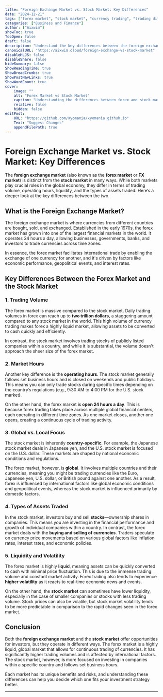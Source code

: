 ```yaml
---
title: "Foreign Exchange Market vs. Stock Market: Key Differences"
date: "2024-12-21"
tags: ["forex market", "stock market", "currency trading", "trading differences", "foreign exchange"]
categories: ["Business and Finance"]
author: ["Aixwim"]
showToc: true
TocOpen: false
draft: false
description: "Understand the key differences between the foreign exchange (forex) market and the stock market, including trading hours, liquidity, and the global nature of forex."
canonicalURL: "https://aixwim.cloud/foreign-exchange-vs-stock-market"
disableHLJS: false
disableShare: false
hideSummary: false
ShowReadingTime: true
ShowBreadCrumbs: true
ShowPostNavLinks: true
ShowWordCount: true
cover:
    image: ""
    alt: "Forex Market vs Stock Market"
    caption: "Understanding the differences between forex and stock market trading."
    relative: false
    hidden: false
editPost:
    URL: "https://github.com/Xyomania/xyomania.github.io"
    Text: "Suggest Changes"
    appendFilePath: true
---
```


# Foreign Exchange Market vs. Stock Market: Key Differences

The **foreign exchange market** (also known as the **forex market** or **FX market**) is distinct from the **stock market** in many ways. While both markets play crucial roles in the global economy, they differ in terms of trading volume, operating hours, liquidity, and the types of assets traded. Here’s a deeper look at the key differences between the two.

## What is the Foreign Exchange Market?

The foreign exchange market is where currencies from different countries are bought, sold, and exchanged. Established in the early 1970s, the forex market has grown into one of the largest financial markets in the world. It operates 24 hours a day, allowing businesses, governments, banks, and investors to trade currencies across time zones.

In essence, the forex market facilitates international trade by enabling the exchange of one currency for another, and it's driven by factors like economic performance, geopolitical events, and interest rates.

## Key Differences Between the Forex Market and the Stock Market

### 1. **Trading Volume**
The forex market is massive compared to the stock market. Daily trading volumes in forex can reach up to **two trillion dollars**, a staggering amount compared to any stock market in the world. This high volume of currency trading makes forex a highly liquid market, allowing assets to be converted to cash quickly and efficiently.

In contrast, the stock market involves trading stocks of publicly listed companies within a country, and while it is substantial, the volume doesn't approach the sheer size of the forex market.

### 2. **Market Hours**
Another key difference is the **operating hours**. The stock market generally follows set business hours and is closed on weekends and public holidays. This means you can only trade stocks during specific times depending on the country’s regulations (e.g., 9:30 AM to 4:00 PM for the U.S. stock market).

On the other hand, the forex market is **open 24 hours a day**. This is because forex trading takes place across multiple global financial centers, each operating in different time zones. As one market closes, another one opens, creating a continuous cycle of trading activity.

### 3. **Global vs. Local Focus**
The stock market is inherently **country-specific**. For example, the Japanese stock market deals in Japanese yen, and the U.S. stock market is focused on the U.S. dollar. These markets are shaped by national economic conditions and regulations.

The forex market, however, is **global**. It involves multiple countries and their currencies, meaning you might be trading currencies like the Euro, Japanese yen, U.S. dollar, or British pound against one another. As a result, forex is influenced by international factors like global economic conditions and geopolitical events, whereas the stock market is influenced primarily by domestic factors.

### 4. **Types of Assets Traded**
In the stock market, investors buy and sell **stocks**—ownership shares in companies. This means you are investing in the financial performance and growth of individual companies within a country. In contrast, the forex market deals with the **buying and selling of currencies**. Traders speculate on currency price movements based on various global factors like inflation rates, interest rates, and economic policies.

### 5. **Liquidity and Volatility**
The forex market is highly **liquid**, meaning assets can be quickly converted to cash with minimal price fluctuation. This is due to the immense trading volume and constant market activity. Forex trading also tends to experience **higher volatility** as it reacts to real-time economic news and events.

On the other hand, the **stock market** can sometimes have lower liquidity, especially in the case of smaller companies or stocks with less trading volume. Stock prices can also be volatile, but stock market volatility tends to be more predictable in comparison to the rapid changes seen in the forex market.

## Conclusion

Both the **foreign exchange market** and the **stock market** offer opportunities for investors, but they operate in different ways. The forex market is a highly liquid, global market that allows for continuous trading of currencies. It has significantly higher trading volumes and is affected by international factors. The stock market, however, is more focused on investing in companies within a specific country and follows set business hours.

Each market has its unique benefits and risks, and understanding these differences can help you decide which one fits your investment strategy better.

---
